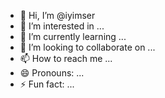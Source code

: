 - 👋 Hi, I’m @iyimser
- 👀 I’m interested in ...
- 🌱 I’m currently learning ...
- 💞️ I’m looking to collaborate on ...
- 📫 How to reach me ...
- 😄 Pronouns: ...
- ⚡ Fun fact: ...

<!---
iyimser/iyimser is a ✨ special ✨ repository because its `README.md` (this file) appears on your GitHub profile.
You can click the Preview link to take a look at your changes.
--->
